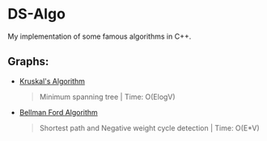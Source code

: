 # DS-Algo
My implementation of some famous algorithms in C++. 

## Graphs: 
* [Kruskal's Algorithm](https://github.com/KhushiPrerak/DS-Algo/blob/master/Kruskal's%20Algorithm.cpp)
  > Minimum spanning tree |
  > Time: O(ElogV)
* [Bellman Ford Algorithm](https://github.com/KhushiPrerak/DS-Algo/blob/master/Bellman%20Ford.cpp)
  > Shortest path and Negative weight cycle detection |
  > Time: O(E*V)
